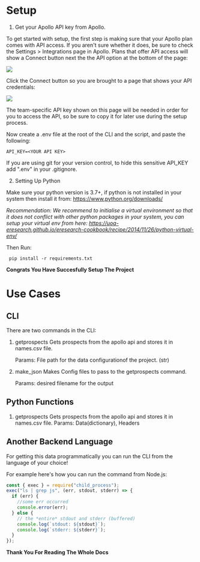 # Setup

1. Get your Apollo API key from Apollo.

To get started with setup, the first step is making sure that your Apollo plan comes with API access. If you aren't sure whether it does, be sure to check the Settings > Integrations page in Apollo. Plans that offer API access will show a Connect button next the the API option at the bottom of the page:

<img src=https://support.apollo.io/hc/article_attachments/360060999771/mceclip6.png >

Click the Connect button so you are brought to a page that shows your API credentials:

<img src=https://support.apollo.io/hc/article_attachments/360060999911/mceclip7.png >

The team-specific API key shown on this page will be needed in order for you to access the API, so be sure to copy it for later use during the setup process.

Now create a .env file at the root of the CLI and the script, and paste the following:

```
API_KEY=<YOUR API KEY>
```

If you are using git for your version control, to hide this sensitive API_KEY add ".env" in your .gitignore.

2. Setting Up Python

Make sure your python version is 3.7+, if python is not installed in your system then install it from: https://www.python.org/downloads/

_Recommendation: We recommend to initialise a virtual environment so that it does not conflict with other python packages in your system, you can setup your virtual env from here: https://uoa-eresearch.github.io/eresearch-cookbook/recipe/2014/11/26/python-virtual-env/_

Then Run:

```
 pip install -r requirements.txt
```

**Congrats You Have Succesfully Setup The Project**

# Use Cases

## CLI

There are two commands in the CLI:

1. getprospects
   Gets prospects from the apollo api and stores it in names.csv file.

   Params: File path for the data configurationof the project. (str)

2. make_json
   Makes Config files to pass to the getprospects command.

   Params: desired filename for the output

## Python Functions

1. getprospects
   Gets prospects from the apollo api and stores it in names.csv file.
   Params: Data(dictionary), Headers

## Another Backend Language

For getting this data programmatically you can run the CLI from the language of your choice!

For example here's how you can run the command from Node.js:

```js
const { exec } = require("child_process");
exec("ls | grep js", (err, stdout, stderr) => {
  if (err) {
    //some err occurred
    console.error(err);
  } else {
    // the *entire* stdout and stderr (buffered)
    console.log(`stdout: ${stdout}`);
    console.log(`stderr: ${stderr}`);
  }
});
```

**Thank You For Reading The Whole Docs**
